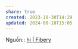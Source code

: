 ```yaml
---
share: true
created: 2023-10-30T14:29
updated: 2024-08-18T15:05
---
```

Nguồn:: [hi | Fibery](https://the.fibery.io/@public/User_Guide/Guide/GraphQL-API-254)